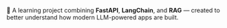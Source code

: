 🚀 A learning project combining **FastAPI**, **LangChain**, and **RAG** — created to better understand how modern LLM-powered apps are built.
